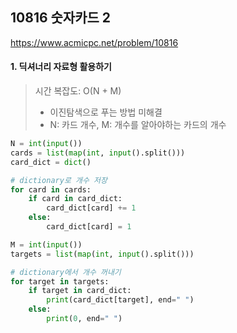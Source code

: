 ## 10816 숫자카드 2

https://www.acmicpc.net/problem/10816

#### 1. 딕셔너리 자료형 활용하기
> 시간 복잡도: O(N + M)
> - 이진탐색으로 푸는 방법 미해결
> - N: 카드 개수, M: 개수를 알아야하는 카드의 개수

```python
N = int(input())
cards = list(map(int, input().split()))
card_dict = dict()

# dictionary로 개수 저장
for card in cards:
    if card in card_dict:
        card_dict[card] += 1
    else:
        card_dict[card] = 1

M = int(input())
targets = list(map(int, input().split()))

# dictionary에서 개수 꺼내기
for target in targets:
    if target in card_dict:
        print(card_dict[target], end=" ")
    else:
        print(0, end=" ")
```